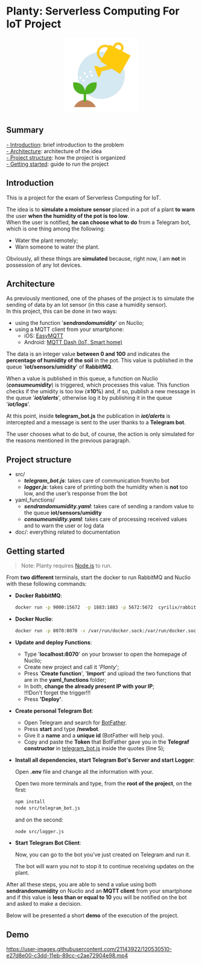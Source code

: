 # **Planty**: Serverless Computing For IoT Project

<p align="center">
<img src="doc/logo.png" alt="drawing" width="200"/>
</p>

## Summary

[- Introduction](#Introduction): brief introduction to the problem\
[- Architecture](#Architecture): architecture of the idea\
[- Project structure](#Project-structure): how the project is organized\
[- Getting started](#Getting-started): guide to run the project

## Introduction

This is a project for the exam of Serverless Computing for IoT.

The idea is to **simulate a moisture sensor** placed in a pot of a plant **to warn** the user **when the humidity of the pot is too low**.\
When the user is notified, **he can choose what to do** from a Telegram bot, which is one thing among the following:

- Water the plant remotely;
- Warn someone to water the plant.

Obviously, all these things are **simulated** because, right now, I am **not** in possession of any Iot devices.

## Architecture

As previously mentioned, one of the phases of the project is to simulate the sending of data by an Iot sensor (in this case a humidity sensor).\
In this project, this can be done in two ways:

- using the function '**_sendrandomumidity_**' on Nuclio;
- using a MQTT client from your smartphone:
  - iOS: [EasyMQTT](https://apps.apple.com/it/app/easymqtt/id1523099606)
  - Android: [MQTT Dash (IoT, Smart home)](https://play.google.com/store/apps/details?id=net.routix.mqttdash)

The data is an integer value **between 0 and 100** and indicates the **percentage of humidity of the soil** in the pot. This value is published in the queue '**iot/sensors/umidity**' of **RabbitMQ**.

When a value is published in this queue, a function on Nuclio (**_consumeumidity_**) is triggered, which processes this value. This function checks if the umidity is too low (**&le;10%**) and, if so, publish a new message in the queue '**_iot/alerts_**', otherwise log it by publishing it in the queue '**_iot/logs_**'.

At this point, inside **telegram_bot.js** the publication in **_iot/alerts_** is intercepted and a message is sent to the user thanks to a **Telegram bot**.

The user chooses what to do but, of course, the action is only simulated for the reasons mentioned in the previous paragraph.

## Project structure

- src/
  - _**telegram_bot.js**_: takes care of communication from/to bot
  - _**logger.js**_: takes care of printing both the humidity when is **not** too low, and the user’s response from the bot
- yaml_functions/
  - _**sendrandomumidity.yaml**_: takes care of sending a random value to the queue **iot/sensors/umidity**
  - _**consumeumidity.yaml**_: takes care of processing received values and to warn the user or log data
- doc/: everything related to documentation

## Getting started

> Note: Planty requires [Node.js](https://nodejs.org/) to run.

From **two different** terminals, start the docker to run RabbitMQ and Nuclio with these following commands:

- **Docker RabbitMQ**:

  ```sh
  docker run -p 9000:15672  -p 1883:1883 -p 5672:5672  cyrilix/rabbitmq-mqtt
  ```

- **Docker Nuclio**:

  ```sh
  docker run -p 8070:8070 -v /var/run/docker.sock:/var/run/docker.sock -v /tmp:/tmp nuclio/dashboard:stable-amd64
  ```

- **Update and deploy Functions**:

  - Type '**localhost:8070**' on your browser to open the homepage of Nuclio;
  - Create new project and call it '_Planty_';
  - Press '**Create function**', '**Import**' and upload the two functions that are in the **yaml_functions** folder;
  - In both, **change the already present IP with your IP**;\
    !!!Don't forget the trigger!!!
  - Press **'Deploy'**.

- **Create personal Telegram Bot**:

  - Open Telegram and search for [BotFather](https://t.me/BotFather).
  - Press **start** and type **/newbot**.
  - Give it a **name** and a **unique id** (BotFather will help you).
  - Copy and paste the **Token** that BotFather gave you in the **Telegraf constructor** in [telegram_bot.js](src/telegram_bot.js) inside the quotes (line 5);

- **Install all dependencies, start Telegram Bot's Server and start Logger**:

  Open **.env** file and change all the information with your.

  Open two more terminals and type, from the **root of the project**, on the first:

  ```sh
  npm install
  node src/telegram_bot.js
  ```

  and on the second:

  ```sh
  node src/logger.js
  ```

- **Start Telegram Bot Client**:

  Now, you can go to the bot you've just created on Telegram and run it.

  The bot will warn you not to stop it to continue receiving updates on the plant.

After all these steps, you are able to send a value using both **sendrandomumidity** on Nuclio and an **MQTT client** from your smartphone and if this value is **less than or equal to 10** you will be notified on the bot and asked to make a decision.

Below will be presented a short **demo** of the execution of the project.

## Demo

https://user-images.githubusercontent.com/21143922/120530510-e27d8e00-c3dd-11eb-89cc-c2ae72904e98.mp4

